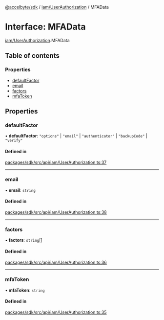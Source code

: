 [@accelbyte/sdk](../README.md) / [iam/UserAuthorization](../modules/iam_UserAuthorization.md) / MFAData

# Interface: MFAData

[iam/UserAuthorization](../modules/iam_UserAuthorization.md).MFAData

## Table of contents

### Properties

- [defaultFactor](iam_UserAuthorization.MFAData.md#defaultfactor)
- [email](iam_UserAuthorization.MFAData.md#email)
- [factors](iam_UserAuthorization.MFAData.md#factors)
- [mfaToken](iam_UserAuthorization.MFAData.md#mfatoken)

## Properties

### defaultFactor

• **defaultFactor**: ``"options"`` \| ``"email"`` \| ``"authenticator"`` \| ``"backupCode"`` \| ``"verify"``

#### Defined in

[packages/sdk/src/api/iam/UserAuthorization.ts:37](https://github.com/AccelByte/accelbyte-web-sdk/blob/5292758/packages/sdk/src/api/iam/UserAuthorization.ts#L37)

___

### email

• **email**: `string`

#### Defined in

[packages/sdk/src/api/iam/UserAuthorization.ts:38](https://github.com/AccelByte/accelbyte-web-sdk/blob/5292758/packages/sdk/src/api/iam/UserAuthorization.ts#L38)

___

### factors

• **factors**: `string`[]

#### Defined in

[packages/sdk/src/api/iam/UserAuthorization.ts:36](https://github.com/AccelByte/accelbyte-web-sdk/blob/5292758/packages/sdk/src/api/iam/UserAuthorization.ts#L36)

___

### mfaToken

• **mfaToken**: `string`

#### Defined in

[packages/sdk/src/api/iam/UserAuthorization.ts:35](https://github.com/AccelByte/accelbyte-web-sdk/blob/5292758/packages/sdk/src/api/iam/UserAuthorization.ts#L35)
